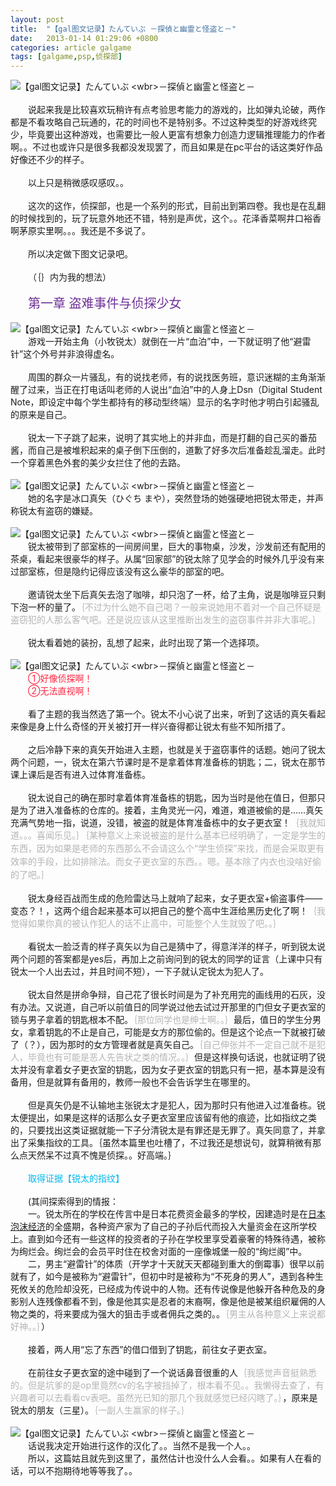 ```yaml
---
layout: post
title:  "【gal图文记录】たんていぶ －探偵と幽霊と怪盗と－"
date:   2013-01-14 01:29:06 +0800
categories: article galgame
tags: [galgame,psp,侦探部]
---
```


<article>
<img src="{{ site.post_image_directory }}/2013-01-14-tanteibu-1-1.png" alt="【gal图文记录】たんていぶ&nbsp;<wbr>－探偵と幽霊と怪盗と－" title="【gal图文记录】たんていぶ&nbsp;<wbr>－探偵と幽霊と怪盗と－">
<div style="text-indent:2em;"><br></div>
<div style="text-indent:2em;">
说起来我是比较喜欢玩稍许有点考验思考能力的游戏的，比如弹丸论破，两作都是不看攻略自己玩通的，花的时间也不是特别多。不过这种类型的好游戏终究少，毕竟要出这种游戏，也需要比一般人更富有想象力创造力逻辑推理能力的作者啊。。不过也或许只是很多我都没发现罢了，而且如果是在pc平台的话这类好作品好像还不少的样子。</div>
<!-- more -->
<div style="text-indent:2em;"><br></div>
<div style="text-indent:2em;">以上只是稍微感叹感叹。。</div>
<div style="text-indent:2em;"><br></div>
<div style="text-indent:2em;">
这次的这作，侦探部，也是一个系列的形式，目前出到第四卷。我也是在乱翻的时候找到的，玩了玩意外地还不错，特别是声优，这个。。花泽香菜啊井口裕香啊茅原实里啊。。。我还是不多说了。</div>
<div style="text-indent:2em;"><br></div>
<div style="text-indent:2em;">所以决定做下图文记录吧。</div>
<div style="text-indent:2em;"><br></div>
<div style="text-indent:2em;">（｛｝内为我的想法）</div>
<div style="text-indent:2em;"><br></div>
<div style="text-indent:2em;"><font style="font-size: 20px;" color="#6F3198">第一章 盗难事件与侦探少女</font></div>
<div style="text-indent:2em;"><br></div>
<img src="{{ site.post_image_directory }}/2013-01-14-tanteibu-1-2.jpg" alt="【gal图文记录】たんていぶ&nbsp;<wbr>－探偵と幽霊と怪盗と－" title="【gal图文记录】たんていぶ&nbsp;<wbr>－探偵と幽霊と怪盗と－">
<div style="text-indent:2em;">
游戏一开始主角（小牧锐太）就倒在一片“血泊”中，一下就证明了他“避雷针”这个外号并非浪得虚名。</div>
<div style="text-indent:2em;"><br></div>
<div style="text-indent:2em;">
周围的群众一片骚乱，有的说找老师，有的说找医务班，意识迷糊的主角渐渐醒了过来，当正在打电话叫老师的人说出“血泊”中的人身上Dsn（Digital
Student Note，即设定中每个学生都持有的移动型终端）显示的名字时他才明白引起骚乱的原来是自己。</div>
<div style="text-indent:2em;"><br></div>
<div style="text-indent:2em;">
锐太一下子跳了起来，说明了其实地上的并非血，而是打翻的自己买的番茄酱，而自己是被堆积起来的桌子倒下压倒的，道歉了好多次后准备趁乱溜走。此时一个穿着黑色外套的美少女拦住了他的去路。</div>
<div style="text-indent:2em;"><br></div>
<img src="{{ site.post_image_directory }}/2013-01-14-tanteibu-1-3.jpg" alt="【gal图文记录】たんていぶ&nbsp;<wbr>－探偵と幽霊と怪盗と－" title="【gal图文记录】たんていぶ&nbsp;<wbr>－探偵と幽霊と怪盗と－">
<div style="text-indent:2em;">她的名字是冰口真矢（ひぐち
まや），突然登场的她强硬地把锐太带走，并声称锐太有盗窃的嫌疑。</div>
<div style="text-indent:2em;"><br></div>
<img src="{{ site.post_image_directory }}/2013-01-14-tanteibu-1-4.jpg" alt="【gal图文记录】たんていぶ&nbsp;<wbr>－探偵と幽霊と怪盗と－" title="【gal图文记录】たんていぶ&nbsp;<wbr>－探偵と幽霊と怪盗と－">
<div style="text-indent:2em;">
锐太被带到了部室栋的一间房间里，巨大的事物桌，沙发，沙发前还有配用的茶桌，看起来很豪华的样子。从属“回家部”的锐太除了见学会的时候外几乎没有来过部室栋，但是隐约记得应该没有这么豪华的部室的吧。</div>
<div style="text-indent:2em;"><br></div>
<div style="text-indent:2em;">
邀请锐太坐下后真矢去泡了咖啡，却只泡了一杯，给了主角，说是咖啡豆只剩下泡一杯的量了。<font color="#B4B4B4">｛不过为什么她不自己喝？一般来说她用不着对一个自己怀疑是盗窃犯的人那么客气吧。还是说应该从这里推断出发生的盗窃事件并非大事呢。｝</font></div>
<div style="text-indent:2em;"><br></div>
<div style="text-indent:2em;">锐太看着她的装扮，乱想了起来，此时出现了第一个选择项。</div>
<div style="text-indent:2em;"><br></div>
<img src="{{ site.post_image_directory }}/2013-01-14-tanteibu-1-5.jpg" alt="【gal图文记录】たんていぶ&nbsp;<wbr>－探偵と幽霊と怪盗と－" title="【gal图文记录】たんていぶ&nbsp;<wbr>－探偵と幽霊と怪盗と－">
<div style="text-indent:2em;"><font color="#FF2541">①好像侦探啊！</font></div>
<div style="text-indent:2em;"><font color="#FF2541">②无法直视啊！</font></div>
<div style="text-indent:2em;"><br></div>
<div style="text-indent:2em;">
看了主题的我当然选了第一个。锐太不小心说了出来，听到了这话的真矢看起来像是身上什么奇怪的开关被打开一样兴奋得都让锐太有些不知所措了。</div>
<div style="text-indent:2em;"><br></div>
<div style="text-indent:2em;">
之后冷静下来的真矢开始进入主题，也就是关于盗窃事件的话题。她问了锐太两个问题，一，锐太在第六节课时是不是拿着体育准备栋的钥匙；二，锐太在那节课上课后是否有进入过体育准备栋。</div>
<div style="text-indent:2em;"><br></div>
<div style="text-indent:2em;">
锐太说自己的确在那时拿着体育准备栋的钥匙，因为当时是他在值日，但那只是为了进入准备栋的仓库的。接着，主角灵光一闪，难道，难道被偷的是……真矢充满气势地一指，说道，没错，被盗的就是体育准备栋中的女子更衣室！<font color="#B4B4B4">｛我就知道。。。喜闻乐见。｝<span style="line-height: 21px; text-indent: 2em;">｛某种意义上来说被盗的是什么基本已经明确了，一定是学生的东西，因为如果是老师的东西那么不会请这么个“学生侦探”来找，而是会采取更有效率的手段，比如排除法。而女子更衣室的东西。。嗯。基本除了内衣也没啥好偷的了吧。｝</span></font></div>
<div style="text-indent:2em;"><br></div>
<div style="text-indent:2em;">
锐太身经百战而生成的危险雷达马上就响了起来，女子更衣室+偷盗事件——变态？！，这两个组合起来基本可以把自己的整个高中生涯给黑历史化了啊！<font color="#B4B4B4">｛我觉得如果你真的被认作犯人的话不止高中，可能整个人生就毁了吧。。｝</font></div>
<div style="text-indent:2em;"><br></div>
<div style="text-indent:2em;">
看锐太一脸泛青的样子真矢以为自己是猜中了，得意洋洋的样子，听到锐太说两个问题的答案都是yes后，再加上之前询问到的锐太的同学的证言（上课中只有锐太一个人出去过，并且时间不短），一下子就认定锐太为犯人了。</div>
<div style="text-indent:2em;"><br></div>
<div style="text-indent:2em;">
锐太自然是拼命争辩，自己花了很长时间是为了补充用完的画线用的石灰，没有办法。又说道，自己听以前值日的同学说过他去试过开那里的门但女子更衣室的锁与男子拿着的钥匙根本不配。<font color="#B4B4B4">｛那位同学也是绅士啊。。｝</font>最后，值日的学生分男女，拿着钥匙的不止是自己，可能是女方的那位偷的。但是这个论点一下就被打破了（？），因为那时的女方管理者就是真矢自己。<font color="#B4B4B4">｛自己伸张并不一定自己就不是犯人，毕竟也有可能是恶人先告状之类的情况。。｝</font>但是这样换句话说，也就证明了锐太并没有拿着女子更衣室的钥匙，因为女子更衣室的钥匙只有一把，基本算是没有备用，但是就算有备用的，教师一般也不会告诉学生在哪里的。</div>
<div style="text-indent:2em;"><br></div>
<div style="text-indent:2em;">
但是真矢仍是不认输地主张锐太才是犯人，因为那时只有他进入过准备栋。锐太便提出，如果是这样的话那么女子更衣室里应该留有他的痕迹，比如指纹之类的，只要找出这类证据就能一下子分清锐太是有罪还是无罪了。真矢同意了，并拿出了采集指纹的工具。｛虽然本篇里也吐槽了，不过我还是想说句，就算稍微有那么点天然呆不过真不愧是侦探。。好高端。｝</div>
<div style="text-indent:2em;"><br></div>
<div style="text-indent:2em;"><font color="#00B7EF">取得证据【锐太的指纹】</font></div>
<div style="text-indent:2em;"><font color="#00B7EF"><br></font></div>
<div style="text-indent:2em;">(其间探索得到的情报：</div>
<div style="text-indent:2em;">
一。锐太所在的学校在传言中是日本花费资金最多的学校，因建造时是在<a href="http://ja.wikipedia.org/wiki/%E3%83%90%E3%83%96%E3%83%AB" target="_blank">日本泡沫经济</a>的全盛期，各种资产家为了自己的子孙后代而投入大量资金在这所学校上。直到如今还有一些这样的投资者的子孙在学校里享受着豪奢的特殊待遇，被称为绚烂会。绚烂会的会员平时住在校舍对面的一座像城堡一般的“绚烂阁”中。</div>
<div style="text-indent:2em;">
二，男主“避雷针”的体质（开学才十天就天天都碰到重大的倒霉事）很早以前就有了，如今是被称为“避雷针”，但初中时是被称为“不死身的男人”，遇到各种生死攸关的危险却没死，已经成为传说中的人物。还有传说像是他躲开各种危及的身影别人连残像都看不到，像是他其实是忍者的末裔啊，像是他是被某组织雇佣的人物之类的，将来要成为强大的狙击手或者佣兵之类的。。<font color="#B4B4B4">｛男主从各种意义上来说都好神。。｝</font>）</div>
<div style="text-indent:2em;"><br></div>
<div style="text-indent:2em;">接着，两人用“忘了东西”的借口借到了钥匙，前往女子更衣室。</div>
<div style="text-indent:2em;"><br></div>
<div style="text-indent:2em;">在前往女子更衣室的途中碰到了一个说话鼻音很重的人<font color="#B4B4B4">｛我感觉声音挺熟悉的。但是坑爹的是op里竟然cv的名字被挡掉了，根本看不见。。我懒得去查了，有兴趣者可以去看看cv表吧。虽然光已知的那几个我就感觉已经闪瞎了。｝</font>，原来是锐太的朋友（三星）。<font color="#B4B4B4">｛一副人生赢家的样子。｝</font></div>
<div style="text-indent:2em;"><br></div>
<img src="{{ site.post_image_directory }}/2013-01-14-tanteibu-1-6.jpg" alt="【gal图文记录】たんていぶ&nbsp;<wbr>－探偵と幽霊と怪盗と－" title="【gal图文记录】たんていぶ&nbsp;<wbr>－探偵と幽霊と怪盗と－">
<div style="text-indent:2em;">话说我决定开始进行这作的汉化了。。当然不是我一个人。。</div>
<div style="text-indent:2em;">
所以，这篇姑且就先到这里了，虽然估计也没什么人会看。。如果有人在看的话，可以不抱期待地等等我了。。</div>
</article>